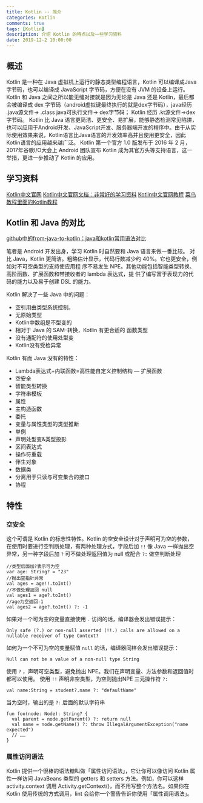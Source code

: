 ```yaml
---
title: Kotlin -- 简介
categories: Kotlin
comments: true
tags: [Kotlin]
description: 介绍 Kotlin 的特点以及一些学习资料
date: 2019-12-2 10:00:00
---
```


## 概述

Kotlin 是一种在 Java 虚拟机上运行的静态类型编程语言，Kotlin 可以编译成Java字节码，也可以编译成 JavaScript 字节码，方便在没有 JVM 的设备上运行。
Kotlin 和 Java 之间之所以能无缝对接就是因为无论是 Java 还是 Kotlin，最后都会被编译成 dex 字节码（android虚拟键最终执行的就是dex字节码），java经历 .java源文件-> .class java可执行文件-> dex字节码； Kotlin 经历 .kt源文件->dex字节码。
Kotlin 比 Java 语言更简洁、更安全、易扩展，能够静态检测常见陷阱，也可以应用于Android开发、JavaScript开发、服务器端开发的程序中。由于从实际使用效果来说，Kotlin语言比Java语言的开发效率高并且使用更安全，因此Kotlin语言的应用越来越广泛。
Kotlin 第一个官方 1.0 版发布于 2016 年 2 月，2017年谷歌I/O大会上 Android 团队宣布 Kotlin 成为其官方头等支持语言，这一举措，更进一步推动了 Kotlin 的应用。


## 学习资料

[Kotlin中文官网](https://www.kotlincn.net/)
[Kotlin中文官网文档：非常好的学习资料](http://www.kotlincn.net/docs/reference/)
[Kotlin中文官网教程](http://www.kotlincn.net/docs/tutorials/)
[菜鸟教程里面的Kotlin教程](https://www.runoob.com/kotlin/kotlin-tutorial.html)

## Kotlin 和 Java 的对比

[github中的from-java-to-kotlin：java和kotlin常用语法对比](https://github.com/MindorksOpenSource/from-java-to-kotlin)

笔者是 Android 开发出身，学习 Kotlin 时自然要和 Java 语言来做一番比较。
对比 Java，Kotlin 更简洁。粗略估计显示，代码行数减少约 40%。它也更安全，例如对不可空类型的支持使应用程 序不易发生 NPE。其他功能包括智能类型转换、高阶函数、扩展函数和带接收者的 lambda 表达式，提 供了编写富于表现力的代码的能力以及易于创建 DSL 的能力。

Kotlin 解决了一些 Java 中的问题：

 - 空引用由类型系统控制。
 - 无原始类型
 - Kotlin中数组是不型变的
 - 相对于 Java 的 SAM-转换，Kotlin 有更合适的 函数类型
 - 没有通配符的使用处型变
 - Kotlin没有受检异常

Kotlin 有而 Java 没有的特性：

 - Lambda表达式+内联函数=高性能自定义控制结构 — 扩展函数
 - 空安全
 - 智能类型转换
 - 字符串模板
 - 属性
 - 主构造函数
 - 委托
 - 变量与属性类型的类型推断
 - 单例
 - 声明处型变&类型投影
 - 区间表达式
 - 操作符重载
 - 伴生对象
 - 数据类
 - 分离用于只读与可变集合的接口
 - 协程


## 特性

### 空安全

这个可谓是 Kotlin 的标志性特性。Kotlin 的空安全设计对于声明可为空的参数，在使用时要进行空判断处理，有两种处理方式，字段后加 `!!` 像 Java 一样抛出空异常，另一种字段后加 `?` 可不做处理返回值为 null 或配合 `?:` 做空判断处理

```
//类型后面加?表示可为空
var age: String? = "23" 
//抛出空指针异常
val ages = age!!.toInt()
//不做处理返回 null
val ages1 = age?.toInt()
//age为空返回-1
val ages2 = age?.toInt() ?: -1
```

如果对一个可为空的变量直接使用 `.` 访问的话，编译器会发出错误提示：

```
Only safe (?.) or non-null asserted (!!.) calls are allowed on a nullable receiver of type Context?
```

如何为一个不可为空的变量赋值 `null` 的话，编译器同样会发出错误提示：

```
Null can not be a value of a non-null type String
```

使用 `?` ，声明可空类型，避免抛出 NPE。我们在声明变量、方法参数和返回值时都可以使用。
使用 `!!` 声明非空类型，为空则抛出NPE
三元操作符 `?:`

```
val name:String = student?.name ?: "defaultName"
```

当为空时，输出的是 `?:` 后面的默认字符串

```
fun foo(node: Node): String? {
  val parent = node.getParent() ?: return null
  val name = node.getName() ?: throw IllegalArgumentException("name expected")
  // ……
}
```

### 属性访问语法

Kotlin 提供一个很棒的语法糖叫做「属性访问语法」，它让你可以像访问 Kotlin 属性一样访问 JavaBeans 类型的 getters 和 setters 方法。例如，你可以这样 activity.context 调用 Activity.getContext()，而不用写整个方法名。如果你在 Kotlin 使用传统的方式调用，lint 会给你一个警告告诉你使用「属性调用语法」。

